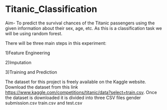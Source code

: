 # Titanic_Classification
Aim- To predict the survival chances of the Titanic passengers using the given information about their sex, age, etc. As this is a classification task we will be using random forest.

There will be three main steps in this experiment:

1)Feature Engineering

2)Imputation

3)Training and Prediction


The dataset for this project is freely available on the Kaggle website. Download the dataset from this link https://www.kaggle.com/competitions/titanic/data?select=train.csv. Once the dataset is downloaded it is divided into three CSV files gender submission.csv train.csv and test.csv
